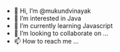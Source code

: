 - 👋 Hi, I’m @mukundvinayak
- 👀 I’m interested in Java
- 🌱 I’m currently learning Javascript
- 💞️ I’m looking to collaborate on ...
- 📫 How to reach me ...

<!---
mukundvinayak/mukundvinayak is a ✨ special ✨ repository because its `README.md` (this file) appears on your GitHub profile.
You can click the Preview link to take a look at your changes.
--->
